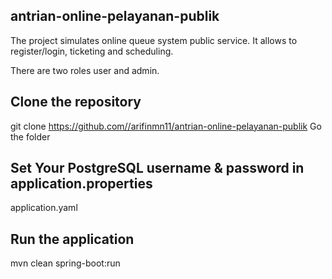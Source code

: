 ## antrian-online-pelayanan-publik
The project simulates online queue system public service. It allows to register/login, ticketing and scheduling.

There are two roles user and admin.

## Clone the repository
git clone https://github.com//arifinmn11/antrian-online-pelayanan-publik
Go the folder

## Set Your PostgreSQL username & password in application.properties

application.yaml

## Run the application

mvn clean spring-boot:run
